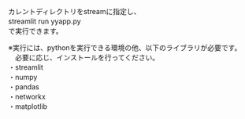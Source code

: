 カレントディレクトリをstreamに指定し、<br>
streamlit run yyapp.py　<br>
で実行できます。 <br>

※実行には、pythonを実行できる環境の他、以下のライブラリが必要です。<br>
　必要に応じ、インストールを行ってください。<br>
・streamlit <br>
・numpy <br>
・pandas <br>
・networkx <br>
・matplotlib <br>
